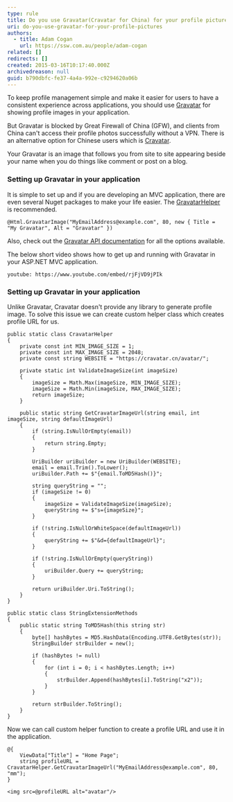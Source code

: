 ```yaml
---
type: rule
title: Do you use Gravatar(Cravatar for China) for your profile pictures?
uri: do-you-use-gravatar-for-your-profile-pictures
authors:
  - title: Adam Cogan
    url: https://ssw.com.au/people/adam-cogan
related: []
redirects: []
created: 2015-03-16T10:17:40.000Z
archivedreason: null
guid: b790dbfc-fe37-4a4a-992e-c9294620a06b
---
```

To keep profile management simple and make it easier for users to have a consistent experience across applications, you should use [Gravatar](https://en.gravatar.com/) for showing profile images in your application.

But Gravatar is blocked by Great Firewall of China (GFW), and clients from China can't access their profile photos successfully without a VPN. There is an alternative option for Chinese users which is [Cravatar](https://cravatar.cn/).

Your Gravatar is an image that follows you from site to site appearing beside your name when you do things like comment or post on a blog.

<!--endintro-->

### Setting up Gravatar in your application

It is simple to set up and if you are developing an MVC application, there are even several Nuget packages to make your life easier. The [GravatarHelper](https://www.nuget.org/packages/GravatarHelper) is recommended.

```aspnet
@Html.GravatarImage("MyEmailAddress@example.com", 80, new { Title = "My Gravatar", Alt = "Gravatar" })
```

Also, check out the [Gravatar API documentation](https://en.gravatar.com/site/implement/images/) for all the options available.

The below short video shows how to get up and running with Gravatar in your ASP.NET MVC application.

`youtube: https://www.youtube.com/embed/rjFjVD9jPIk`

### Setting up Gravatar in your application

Unlike Gravatar, Cravatar doesn't provide any library to generate profile image. To solve this issue we can create custom helper class which creates profile URL for us.

```
public static class CravatarHelper
{
    private const int MIN_IMAGE_SIZE = 1;
    private const int MAX_IMAGE_SIZE = 2048;
    private const string WEBSITE = "https://cravatar.cn/avatar/";

    private static int ValidateImageSize(int imageSize)
    {
        imageSize = Math.Max(imageSize, MIN_IMAGE_SIZE);
        imageSize = Math.Min(imageSize, MAX_IMAGE_SIZE);
        return imageSize;
    }

    public static string GetCravatarImageUrl(string email, int imageSize, string defaultImageUrl)
    {
        if (string.IsNullOrEmpty(email))
        {
            return string.Empty;
        }

        UriBuilder uriBuilder = new UriBuilder(WEBSITE);
        email = email.Trim().ToLower();
        uriBuilder.Path += $"{email.ToMD5Hash()}";

        string queryString = "";
        if (imageSize != 0)
        {
            imageSize = ValidateImageSize(imageSize);
            queryString += $"s={imageSize}";
        }

        if (!string.IsNullOrWhiteSpace(defaultImageUrl))
        {
            queryString += $"&d={defaultImageUrl}";
        }

        if (!string.IsNullOrEmpty(queryString))
        {
            uriBuilder.Query += queryString;
        }

        return uriBuilder.Uri.ToString();
    }
}

public static class StringExtensionMethods
{
    public static string ToMD5Hash(this string str)
    {
        byte[] hashBytes = MD5.HashData(Encoding.UTF8.GetBytes(str));
        StringBuilder strBuilder = new();

        if (hashBytes != null)
        {
            for (int i = 0; i < hashBytes.Length; i++)
            {
                strBuilder.Append(hashBytes[i].ToString("x2"));
            }
        }

        return strBuilder.ToString();
    }
}
```

Now we can call custom helper function to create a profile URL and use it in the application.

```
@{
    ViewData["Title"] = "Home Page";
    string profileURL = CravatarHelper.GetCravatarImageUrl("MyEmailAddress@example.com", 80, "mm");
}

<img src=@profileURL alt="avatar"/>
```
